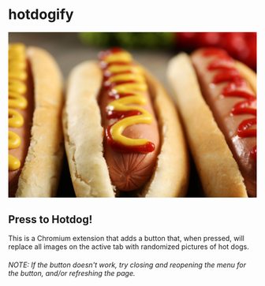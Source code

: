 # hotdogify

![An image of a hotdog](assets/hotdog2.png "hotdog")

## Press to Hotdog!

This is a Chromium extension that adds a button that, when pressed, will replace all images on the active tab with randomized pictures of hot dogs.

###### NOTE: If the button doesn't work, try closing and reopening the menu for the button, and/or refreshing the page.
